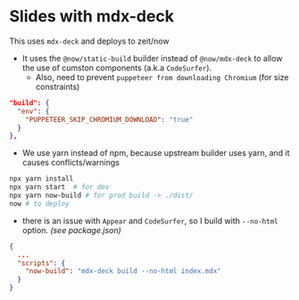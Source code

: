 # Slides with mdx-deck

This uses `mdx-deck` and deploys to zeit/now

- It uses the `@now/static-build` builder instead of `@now/mdx-deck` to allow the use of cumston components (a.k.a `CodeSurfer`).
  - Also, need to prevent `puppeteer from downloading Chromium` (for size constraints)

```json
"build": {
  "env": {
    "PUPPETEER_SKIP_CHROMIUM_DOWNLOAD": "true"
  }
},
```

- We use yarn instead of npm, because upstream builder uses yarn, and it causes conflicts/warnings

```bash
npx yarn install
npx yarn start  # for dev
npx yarn now-build # for prod build -> ./dist/
now # to deploy
```

- there is an issue with `Appear` and `CodeSurfer`, so I build with `--no-html` option. _(see package.json)_

```json
{
  ...
  "scripts": {
    "now-build": "mdx-deck build --no-html index.mdx"
  }
}
```